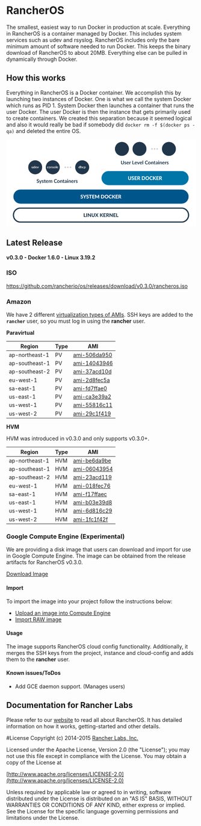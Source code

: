 # RancherOS

The smallest, easiest way to run Docker in production at scale.  Everything in RancherOS is a container managed by Docker.  This includes system services such as udev and rsyslog.  RancherOS includes only the bare minimum amount of software needed to run Docker.  This keeps the binary download of RancherOS to about 20MB.  Everything else can be pulled in dynamically through Docker.

## How this works

Everything in RancherOS is a Docker container.  We accomplish this by launching two instances of
Docker.  One is what we call the system Docker which runs as PID 1.  System Docker then launches
a container that runs the user Docker.  The user Docker is then the instance that gets primarily
used to create containers.  We created this separation because it seemed logical and also
it would really be bad if somebody did `docker rm -f $(docker ps -qa)` and deleted the entire OS.

![How it works](docs/rancheros.png "How it works")


## Latest Release

**v0.3.0 - Docker 1.6.0 - Linux 3.19.2**

### ISO

https://github.com/rancherio/os/releases/download/v0.3.0/rancheros.iso

### Amazon

We have 2 different [virtualization types of AMIs](http://docs.aws.amazon.com/AWSEC2/latest/UserGuide/virtualization_types.html). SSH keys are added to the **`rancher`** user, so you must log in using the **rancher** user.

**Paravirtual**

Region | Type | AMI |
-------|------|------
ap-northeast-1 | PV |  [ami-506da950](https://console.aws.amazon.com/ec2/home?region=ap-northeast-1#launchInstanceWizard:ami=ami-506da950)
ap-southeast-1 | PV |  [ami-14043946](https://console.aws.amazon.com/ec2/home?region=ap-southeast-1#launchInstanceWizard:ami=ami-14043946)
ap-southeast-2 | PV |  [ami-37acd10d](https://console.aws.amazon.com/ec2/home?region=ap-southeast-2#launchInstanceWizard:ami=ami-37acd10d)
eu-west-1 | PV |  [ami-2d8fec5a](https://console.aws.amazon.com/ec2/home?region=eu-west-1#launchInstanceWizard:ami=ami-2d8fec5a)
sa-east-1 | PV |  [ami-fd7ffae0](https://console.aws.amazon.com/ec2/home?region=sa-east-1#launchInstanceWizard:ami=ami-fd7ffae0)
us-east-1 | PV |  [ami-ca3e39a2](https://console.aws.amazon.com/ec2/home?region=us-east-1#launchInstanceWizard:ami=ami-ca3e39a2)
us-west-1 | PV |  [ami-55816c11](https://console.aws.amazon.com/ec2/home?region=us-west-1#launchInstanceWizard:ami=ami-55816c11)
us-west-2 | PV |  [ami-29c1f419](https://console.aws.amazon.com/ec2/home?region=us-west-2#launchInstanceWizard:ami=ami-29c1f419)


**HVM**

HVM was introduced in v0.3.0 and only supports v0.3.0+.

Region | Type | AMI |
-------|------|------
ap-northeast-1 | HVM |  [ami-be6da9be](https://console.aws.amazon.com/ec2/home?region=ap-northeast-1#launchInstanceWizard:ami=ami-be6da9be)
ap-southeast-1 | HVM |  [ami-06043954](https://console.aws.amazon.com/ec2/home?region=ap-southeast-1#launchInstanceWizard:ami=ami-06043954)
ap-southeast-2 | HVM |  [ami-23acd119](https://console.aws.amazon.com/ec2/home?region=ap-southeast-2#launchInstanceWizard:ami=ami-23acd119)
eu-west-1 | HVM |  [ami-018fec76](https://console.aws.amazon.com/ec2/home?region=eu-west-1#launchInstanceWizard:ami=ami-018fec76)
sa-east-1 | HVM |  [ami-f17ffaec](https://console.aws.amazon.com/ec2/home?region=sa-east-1#launchInstanceWizard:ami=ami-f17ffaec)
us-east-1 | HVM |  [ami-b03e39d8](https://console.aws.amazon.com/ec2/home?region=us-east-1#launchInstanceWizard:ami=ami-b03e39d8)
us-west-1 | HVM |  [ami-6d816c29](https://console.aws.amazon.com/ec2/home?region=us-west-1#launchInstanceWizard:ami=ami-6d816c29)
us-west-2 | HVM |  [ami-1fc1f42f](https://console.aws.amazon.com/ec2/home?region=us-west-2#launchInstanceWizard:ami=ami-1fc1f42f)


### Google Compute Engine (Experimental)

We are providing a disk image that users can download and import for use in Google Compute Engine. The image can be obtained from the release artifacts for RancherOS v0.3.0.

[Download Image](https://github.com/rancherio/os/releases/download/v0.3.0/rancheros-030-gce-1.tar.gz)

#### Import
To import the image into your project follow the instructions below:

* [Upload an image into Compute Engine](https://cloud.google.com/compute/docs/tutorials/building-images#publishingimage)
* [Import RAW image](https://cloud.google.com/compute/docs/images#use_saved_image)


#### Usage
The image supports RancherOS cloud config functionality. Additionally, it merges the SSH keys from the project, instance and cloud-config and adds them to the **rancher** user.


#### Known issues/ToDos
 * Add GCE daemon support. (Manages users)


## Documentation for Rancher Labs

Please refer to our [website](http://rancherio.github.io/os/) to read all about RancherOS. It has detailed information on how it works, getting-started and other details.


#License
Copyright (c) 2014-2015 [Rancher Labs, Inc.](http://rancher.com)

Licensed under the Apache License, Version 2.0 (the "License");
you may not use this file except in compliance with the License.
You may obtain a copy of the License at

[http://www.apache.org/licenses/LICENSE-2.0](http://www.apache.org/licenses/LICENSE-2.0)

Unless required by applicable law or agreed to in writing, software
distributed under the License is distributed on an "AS IS" BASIS,
WITHOUT WARRANTIES OR CONDITIONS OF ANY KIND, either express or implied.
See the License for the specific language governing permissions and
limitations under the License.

